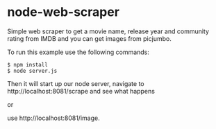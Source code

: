 # node-web-scraper

Simple web scraper to get a movie name, release year and community rating from IMDB and you can get images from picjumbo.

To run this example use the following commands:

``` shell
$ npm install
$ node server.js
```

 Then it will start up our node server, navigate to http://localhost:8081/scrape and see what happens

 or

 use http://localhost:8081/image.
